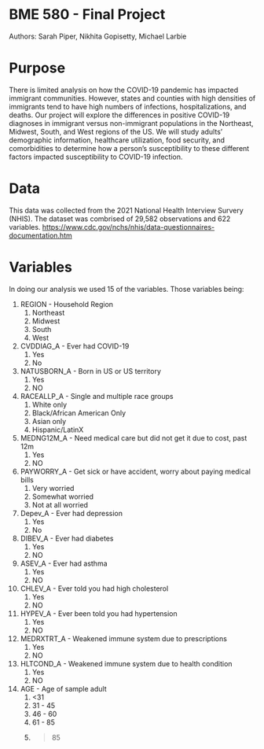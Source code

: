 # BME 580 - Final Project
Authors: Sarah Piper, Nikhita Gopisetty, Michael Larbie


# Purpose
There is limited analysis on how the COVID-19 pandemic has impacted immigrant communities.
However, states and counties with high densities of immigrants tend to have high numbers of infections, hospitalizations, and deaths.
Our project will explore the differences in positive COVID-19 diagnoses in immigrant versus non-immigrant populations in the 
Northeast, Midwest, South, and West regions of the US. We will study adults’ demographic information, healthcare utilization, food security,
and comorbidities to determine how a person’s susceptibility to these different factors impacted susceptibility to COVID-19 infection.


# Data
This data was collected from the 2021 National Health Interview Survery (NHIS).
The dataset was combrised of 29,582 observations and 622 variables.
https://www.cdc.gov/nchs/nhis/data-questionnaires-documentation.htm


# Variables
In doing our analysis we used 15 of the variables. Those variables being:
1. REGION - Household Region
	1. Northeast
	2. Midwest
	3. South
	4. West
2. CVDDIAG_A - Ever had COVID-19
	1. Yes
	2. No
3. NATUSBORN_A - Born in US or US territory
	1. Yes
	2. NO
4. RACEALLP_A - Single and multiple race groups
	1. White only
	2. Black/African American Only
	3. Asian only
	8. Hispanic/LatinX
5. MEDNG12M_A - Need medical care but did not get it due to cost, past 12m
	1. Yes
	2. NO
6. PAYWORRY_A - Get sick or have accident, worry about paying medical bills
	1. Very worried
	2. Somewhat worried
	3. Not at all worried
7. Depev_A - Ever had depression
	1. Yes
	2. No
8. DIBEV_A - Ever had diabetes
	1. Yes
	2. NO
9. ASEV_A - Ever had asthma
	1. Yes
	2. NO
10. CHLEV_A - Ever told you had high cholesterol
	1. Yes
	2. NO
11. HYPEV_A - Ever been told you had hypertension
	1. Yes
	2. NO
13. MEDRXTRT_A - Weakened immune system due to prescriptions
	1. Yes
	2. NO
14. HLTCOND_A - Weakened immune system due to health condition
	1. Yes
	2. NO
15. AGE - Age of sample adult
	1. <31
	2. 31 - 45
	3. 46 - 60
	4. 61 - 85
	5. >85
